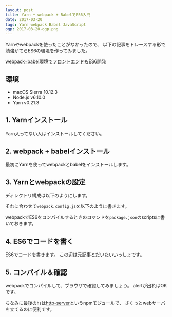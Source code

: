 ```yaml
---
layout: post
title: Yarn + webpack + BabelでES6入門
date: 2017-03-20
tags: Yarn webpack Babel JavaScript
ogp: 2017-03-20-ogp.png
---
```


Yarnやwebpackを使ったことがなかったので、
以下の記事をトレースする形で勉強がてらES6の環境を作ってみました。

[webpack+babel環境でフロントエンドもES6開発](http://qiita.com/HayneRyo/items/74892d3a37ee96a5df60)

## **環境**

- macOS Sierra 10.12.3
- Node.js v6.10.0
- Yarn v0.21.3

## **1. Yarnインストール**

Yarn入ってない人はインストールしてください。

<code data-gist-id="70b7d3522332f55afbbad275c62abc6b" data-gist-file="yarn.sh" data-gist-enable-cache="true"></code>

## **2. webpack + babelインストール**

最初にYarnを使ってwebpackとbabelをインストールします。

<code data-gist-id="70b7d3522332f55afbbad275c62abc6b" data-gist-file="init.sh" data-gist-enable-cache="true"></code>

## **3. Yarnとwebpackの設定**

ディレクトリ構成は以下のようにします。

<code data-gist-id="70b7d3522332f55afbbad275c62abc6b" data-gist-file="tree.sh" data-gist-enable-cache="true"></code>

それに合わせて`webpack.config.js`を以下のように書きます。

<code data-gist-id="70b7d3522332f55afbbad275c62abc6b" data-gist-file="webpack.config.js" data-gist-enable-cache="true"></code>

webpackでES6をコンパイルするときのコマンドを`package.json`のscriptsに書いておきます。

<code data-gist-id="70b7d3522332f55afbbad275c62abc6b" data-gist-file="package.json" data-gist-enable-cache="true"></code>

## **4. ES6でコードを書く**
ES6でコードを書きます。
この辺は元記事とだいたいいっしょです。

<code data-gist-id="70b7d3522332f55afbbad275c62abc6b" data-gist-file="person.js" data-gist-enable-cache="true"></code>

<code data-gist-id="70b7d3522332f55afbbad275c62abc6b" data-gist-file="friend.js" data-gist-enable-cache="true"></code>

<code data-gist-id="70b7d3522332f55afbbad275c62abc6b" data-gist-file="application.js" data-gist-enable-cache="true"></code>

<code data-gist-id="70b7d3522332f55afbbad275c62abc6b" data-gist-file="index.html" data-gist-enable-cache="true"></code>

## **5. コンパイル＆確認**

webpackでコンパイルして、ブラウザで確認してみましょう。
alertが出ればOKです。

<code data-gist-id="70b7d3522332f55afbbad275c62abc6b" data-gist-file="compile.sh" data-gist-enable-cache="true"></code>

ちなみに最後の`hs`は[http-server](https://www.npmjs.com/package/http-server)というnpmモジュールで、
さくっとwebサーバを立てるのに便利です。
